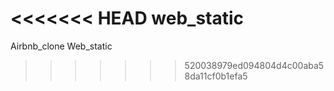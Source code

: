 <<<<<<< HEAD
web_static
=======
Airbnb_clone Web_static
>>>>>>> 520038979ed094804d4c00aba58da11cf0b1efa5

